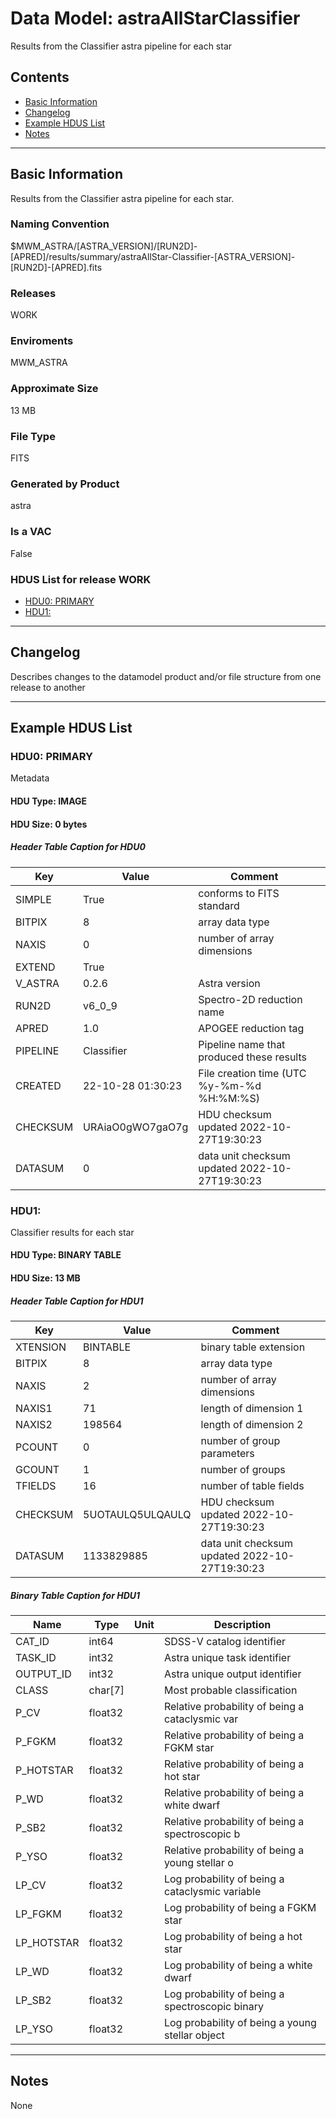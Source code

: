 # Data Model: astraAllStarClassifier


Results from the Classifier astra pipeline for each star


## Contents
- [Basic Information](#basic-information)
- [Changelog](#changelog)
- [Example HDUS List](#example-hdus-list)
- [Notes](#notes)

---

## Basic Information
Results from the Classifier astra pipeline for each star.

### Naming Convention
$MWM_ASTRA/[ASTRA_VERSION]/[RUN2D]-[APRED]/results/summary/astraAllStar-Classifier-[ASTRA_VERSION]-[RUN2D]-[APRED].fits

### Releases
WORK

### Enviroments
MWM_ASTRA

### Approximate Size
13 MB

### File Type
FITS

### Generated by Product
astra

### Is a VAC
False

### HDUS List for release WORK
  - [HDU0: PRIMARY](#hdu0-primary)
  - [HDU1: ](#hdu1)

---

## Changelog
Describes changes to the datamodel product and/or file structure from one release to another

---
## Example HDUS List

### HDU0: PRIMARY
Metadata

#### HDU Type: IMAGE
#### HDU Size:  0 bytes

##### Header Table Caption for HDU0
Key | Value | Comment | |
| --- | --- | --- | --- |
| SIMPLE | True | conforms to FITS standard |
| BITPIX | 8 | array data type |
| NAXIS | 0 | number of array dimensions |
| EXTEND | True |  |
| V_ASTRA | 0.2.6 | Astra version |
| RUN2D | v6_0_9 | Spectro-2D reduction name |
| APRED | 1.0 | APOGEE reduction tag |
| PIPELINE | Classifier | Pipeline name that produced these results |
| CREATED | 22-10-28 01:30:23 | File creation time (UTC %y-%m-%d %H:%M:%S) |
| CHECKSUM | URAiaO0gWO7gaO7g | HDU checksum updated 2022-10-27T19:30:23 |
| DATASUM | 0 | data unit checksum updated 2022-10-27T19:30:23 |



### HDU1:
Classifier results for each star

#### HDU Type: BINARY TABLE
#### HDU Size:  13 MB

##### Header Table Caption for HDU1
Key | Value | Comment | |
| --- | --- | --- | --- |
| XTENSION | BINTABLE | binary table extension |
| BITPIX | 8 | array data type |
| NAXIS | 2 | number of array dimensions |
| NAXIS1 | 71 | length of dimension 1 |
| NAXIS2 | 198564 | length of dimension 2 |
| PCOUNT | 0 | number of group parameters |
| GCOUNT | 1 | number of groups |
| TFIELDS | 16 | number of table fields |
| CHECKSUM | 5UOTAULQ5ULQAULQ | HDU checksum updated 2022-10-27T19:30:23 |
| DATASUM | 1133829885 | data unit checksum updated 2022-10-27T19:30:23 |

##### Binary Table Caption for HDU1
Name | Type | Unit | Description |
| --- | --- | --- | --- |
 | CAT_ID | int64 |  | SDSS-V catalog identifier |
 | TASK_ID | int32 |  | Astra unique task identifier |
 | OUTPUT_ID | int32 |  | Astra unique output identifier |
 | CLASS | char[7] |  | Most probable classification |
 | P_CV | float32 |  | Relative probability of being a cataclysmic var |
 | P_FGKM | float32 |  | Relative probability of being a FGKM star |
 | P_HOTSTAR | float32 |  | Relative probability of being a hot star |
 | P_WD | float32 |  | Relative probability of being a white dwarf |
 | P_SB2 | float32 |  | Relative probability of being a spectroscopic b |
 | P_YSO | float32 |  | Relative probability of being a young stellar o |
 | LP_CV | float32 |  | Log probability of being a cataclysmic variable |
 | LP_FGKM | float32 |  | Log probability of being a FGKM star |
 | LP_HOTSTAR | float32 |  | Log probability of being a hot star |
 | LP_WD | float32 |  | Log probability of being a white dwarf |
 | LP_SB2 | float32 |  | Log probability of being a spectroscopic binary |
 | LP_YSO | float32 |  | Log probability of being a young stellar object |



---
## Notes
None